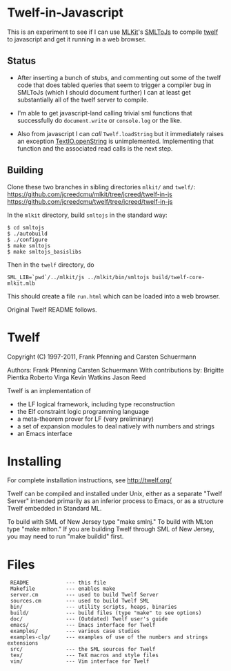 Twelf-in-Javascript
===================

This is an experiment to see if I can use [MLKit](https://github.com/melsman/mlkit)'s [SMLToJs](https://github.com/melsman/mlkit/blob/master/README_SMLTOJS.md) to compile
[twelf](http://twelf.org/wiki/Main_Page) to javascript and get it running in a web browser.

Status
------

- After inserting a bunch of stubs, and commenting out some of the twelf code that does tabled queries
  that seem to trigger a compiler bug in SMLToJs (which I should document further) I can at least
  get substantially all of the twelf server to compile.

- I'm able to get javascript-land calling trivial sml functions that
  successfully do `document.write` or `console.log` or the like.

- Also from javascript I can *call* `Twelf.loadString` but it
  immediately raises an exception [TextIO.openString](https://github.com/jcreedcmu/mlkit/blob/jcreed/twelf-in-js/js/basis/TextIO.sml#L64) is unimplemented.
  Implementing that function and the associated read calls is the next step.

Building
--------

Clone these two branches in sibling directories `mlkit/` and `twelf/`:
https://github.com/jcreedcmu/mlkit/tree/jcreed/twelf-in-js
https://github.com/jcreedcmu/twelf/tree/jcreed/twelf-in-js

In the `mlkit` directory, build `smltojs` in the standard way:

```shell
$ cd smltojs
$ ./autobuild
$ ./configure
$ make smltojs
$ make smltojs_basislibs
```

Then in the `twelf` directory, do
```
SML_LIB=`pwd`/../mlkit/js ../mlkit/bin/smltojs build/twelf-core-mlkit.mlb
```

This should create a file `run.html` which can be loaded into a web browser.

Original Twelf README follows.

Twelf
=====

Copyright (C) 1997-2011, Frank Pfenning and Carsten Schuermann

Authors: Frank Pfenning
         Carsten Schuermann
With contributions by:
         Brigitte Pientka
         Roberto Virga
         Kevin Watkins
         Jason Reed

Twelf is an implementation of

 - the LF logical framework, including type reconstruction
 - the Elf constraint logic programming language
 - a meta-theorem prover for LF (very preliminary)
 - a set of expansion modules to deal natively with numbers and strings
 - an Emacs interface

Installing
==========

For complete installation instructions, see http://twelf.org/

Twelf can be compiled and installed under Unix, either as a separate
"Twelf Server" intended primarily as an inferior process to Emacs, or as
a structure Twelf embedded in Standard ML.

To build with SML of New Jersey type "make smlnj." To build with MLton type
"make mlton." If you are building Twelf through SML of New Jersey, you may need
to run "make buildid" first.

Files
=====

```
 README            --- this file
 Makefile          --- enables make
 server.cm         --- used to build Twelf Server
 sources.cm        --- used to build Twelf SML
 bin/              --- utility scripts, heaps, binaries
 build/            --- build files (type "make" to see options)
 doc/              --- (Outdated) Twelf user's guide
 emacs/            --- Emacs interface for Twelf
 examples/         --- various case studies
 examples-clp/     --- examples of use of the numbers and strings extensions
 src/              --- the SML sources for Twelf
 tex/              --- TeX macros and style files
 vim/              --- Vim interface for Twelf
```